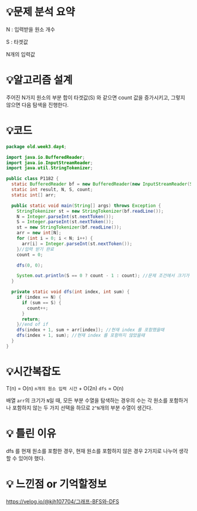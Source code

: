 # 💡**문제 분석 요약**

N : 입력받을 원소 개수

S : 타겟값

N개의 입력값

# 💡**알고리즘 설계**

주어진 N가지 원소의 부분 합이 타겟값(S) 와 같으면 count 값을 증가시키고, 그렇지 않으면 다음 탐색을 진행한다.

# 💡코드

```java
package old.week3.day4;

import java.io.BufferedReader;
import java.io.InputStreamReader;
import java.util.StringTokenizer;

public class P1182 {
  static BufferedReader bf = new BufferedReader(new InputStreamReader(System.in));
  static int result, N, S, count;
  static int[] arr;

  public static void main(String[] args) throws Exception {
    StringTokenizer st = new StringTokenizer(bf.readLine());
    N = Integer.parseInt(st.nextToken());
    S = Integer.parseInt(st.nextToken());
    st = new StringTokenizer(bf.readLine());
    arr = new int[N];
    for (int i = 0; i < N; i++) {
      arr[i] = Integer.parseInt(st.nextToken());
    }//입력 받기 완료
    count = 0;

    dfs(0, 0);

    System.out.println(S == 0 ? count - 1 : count); //문제 조건에서 크기가 양수인 부분수열을 배경으로 했으므로, dfs로 구한 결과에서 공집합이 포함되어있기 때문에 제외시켜야함
  }

  private static void dfs(int index, int sum) {
    if (index == N) {
      if (sum == S) {
        count++;
      }
      return;
    }//end of if
    dfs(index + 1, sum + arr[index]); //현재 index 를 포함했을때
    dfs(index + 1, sum); //현재 index 를 포함하지 않았을때
  }
}

```

# 💡시간복잡도

T(n) = O(n) `n개의 원소 입력 시간` + O(2n) `dfs` = O(n)

배열 `arr`의 크기가 `N`일 때, 모든 부분 수열을 탐색하는 경우의 수는 각 원소를 포함하거나 포함하지 않는 두 가지 선택을 하므로 `2^N`개의 부분 수열이 생긴다.

# 💡 틀린 이유

dfs 를 현재 원소를 포함한 경우, 현재 원소를 포함하지 않은 경우 2가지로 나누어 생각할 수 있어야 했다.

# 💡 느낀점 or 기억할정보

https://velog.io/@kjh107704/그래프-BFS와-DFS